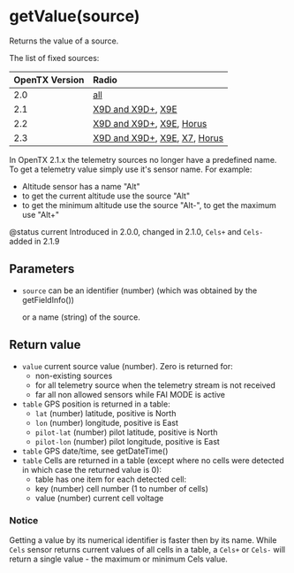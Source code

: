 # getValue\(source\)

Returns the value of a source.

The list of fixed sources:

| OpenTX Version | Radio |
| :--- | :--- |
| 2.0 | [all](http://downloads-20.open-tx.org/firmware/lua_fields.txt) |
| 2.1 | [X9D and X9D+](http://downloads-21.open-tx.org/firmware/lua_fields_taranis.txt), [X9E](http://downloads-21.open-tx.org/firmware/lua_fields_taranis_x9e.txt) |
| 2.2 | [X9D and X9D+](http://downloads.open-tx.org/2.2/release/firmware/lua_fields_x9d.txt), [X9E](http://downloads.open-tx.org/2.2/release/firmware/lua_fields_x9e.txt), [Horus](http://downloads.open-tx.org/2.2/release/firmware/lua_fields_x12s.txt) |
| 2.3 | [X9D and X9D+](http://downloads.open-tx.org/2.3/release/firmware/lua_fields_x9d.txt), [X9E](http://downloads.open-tx.org/2.3/release/firmware/lua_fields_x9e.txt), [X7](http://downloads.open-tx.org/2.3/release/firmware/lua_fields_x7.txt), [Horus](http://downloads.open-tx.org/2.3/release/firmware/lua_fields_x12s.txt) |

In OpenTX 2.1.x the telemetry sources no longer have a predefined name. To get a telemetry value simply use it's sensor name. For example:

* Altitude sensor has a name "Alt"
* to get the current altitude use the source "Alt"
* to get the minimum altitude use the source "Alt-", to get the maximum use "Alt+"

@status current Introduced in 2.0.0, changed in 2.1.0, `Cels+` and `Cels-` added in 2.1.9

## Parameters

* `source` can be an identifier \(number\) \(which was obtained by the getFieldInfo\(\)\)

  or a name \(string\) of the source.

## Return value

* `value` current source value \(number\). Zero is returned for:
  * non-existing sources
  * for all telemetry source when the telemetry stream is not received
  * far all non allowed sensors while FAI MODE is active
* `table` GPS position is returned in a table:
  * `lat` \(number\) latitude, positive is North
  * `lon` \(number\) longitude, positive is East
  * `pilot-lat` \(number\) pilot latitude, positive is North
  * `pilot-lon` \(number\) pilot longitude, positive is East
* `table` GPS date/time, see getDateTime\(\)
* `table` Cells are returned in a table \(except where no cells were detected in which case the returned value is 0\):
  * table has one item for each detected cell:
  * key \(number\) cell number \(1 to number of cells\)
  * value \(number\) current cell voltage

### Notice

Getting a value by its numerical identifier is faster then by its name. While `Cels` sensor returns current values of all cells in a table, a `Cels+` or `Cels-` will return a single value - the maximum or minimum Cels value.


